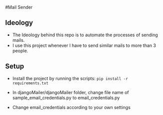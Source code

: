 #Mail Sender

## Ideology 
* The Ideology behind this repo is to automate the processes of sending mails. 
* I use this project whenever I have to send similar mails to more than 3 people.

## Setup
* Install the project by running the scripts:
  `pip install -r requirements.txt`

* In djangoMailer/djangoMailer folder, change file name of sample_email_credentials.py  to email_credentials.py 
* Change email_credentials according to your own settings
